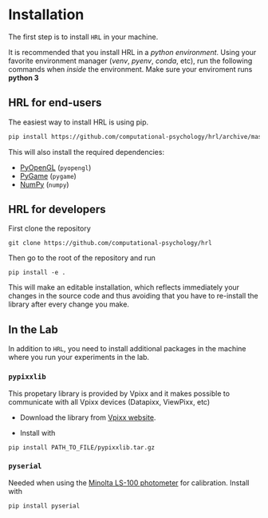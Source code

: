 # Installation

The first step is to install `HRL` in your machine.
 
It is recommended that you install HRL in a *python environment*. 
Using your favorite environment manager (*venv*, *pyenv*, *conda*, etc), 
run the following commands when *inside* the environment.
Make sure your enviroment runs **python 3**


## HRL for end-users

The easiest way to install HRL is using pip.

```bash
pip install https://github.com/computational-psychology/hrl/archive/master.zip
```

This will also install the required dependencies:
- [PyOpenGL](https://pyopengl.sourceforge.net/) (`pyopengl`)
- [PyGame](https://www.pygame.org/) (`pygame`)
- [NumPy](https://numpy.org/) (`numpy`)


## HRL for developers

First clone the repository 

```
git clone https://github.com/computational-psychology/hrl
```

Then go to the root of the repository and run

```
pip install -e .
```

This will make an editable installation, which reflects immediately your
changes in the source code and thus avoiding that you have to re-install the library
after every change you make.


## In the Lab

In addition to `HRL`, you need to install additional packages in the 
machine where you run your experiments in the lab.

### `pypixxlib` 

This propetary library is provided by Vpixx and it makes possible
to communicate with all Vpixx devices (Datapixx, ViewPixx, etc)


- Download the library from [Vpixx website](https://docs.vpixx.com/python/introduction-to-vpixx-python-documentation). 

- Install with

```
pip install PATH_TO_FILE/pypixxlib.tar.gz
```



### `pyserial`

Needed when using the [Minolta LS-100 photometer](https://www.konicaminolta.com/instruments/download/instruction_manual/light/pdf/ls-100-110_instruction_eng.pdf) for calibration. 
Install with

```
pip install pyserial
```
